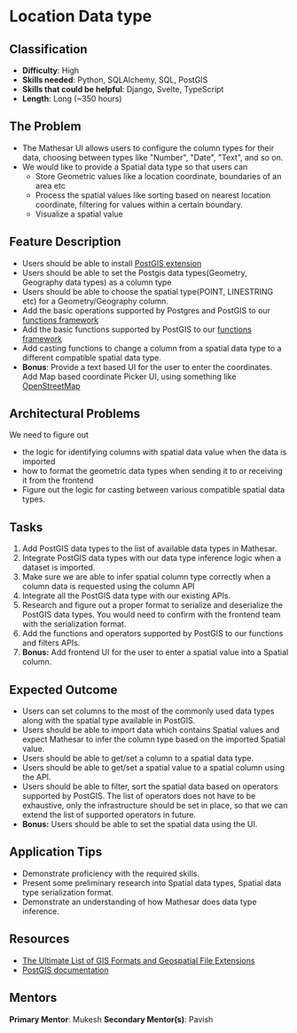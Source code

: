 # Location Data type

## Classification
- **Difficulty**: High
- **Skills needed**: Python, SQLAlchemy, SQL, PostGIS
- **Skills that could be helpful**: Django, Svelte, TypeScript
- **Length**: Long (~350 hours)

## The Problem
- The Mathesar UI allows users to configure the column types for their data, choosing between types like "Number", "Date", "Text", and so on. 
- We would like to provide a Spatial data type so that users can
  - Store Geometric values like a location coordinate, boundaries of an area etc
  - Process the spatial values like sorting based on nearest location coordinate, filtering for values within a certain boundary.
  - Visualize a spatial value 

## Feature Description
- Users should be able to install [PostGIS extension](https://postgis.net/)
- Users should be able to set the Postgis data types(Geometry, Geography data types) as a column type
- Users should be able to choose the spatial type(POINT, LINESTRING etc) for a Geometry/Geography column.
- Add the basic operations supported by Postgres and PostGIS to our [functions framework](https://github.com/centerofci/mathesar/blob/8cad33707fa646bfe17d87da9435ed8123a85097/db/functions/base.py#L70)
- Add the basic functions supported by PostGIS to our [functions framework](https://github.com/centerofci/mathesar/blob/8cad33707fa646bfe17d87da9435ed8123a85097/db/functions/base.py#L70)
- Add casting functions to change a column from a spatial data type to a different compatible spatial data type.
- **Bonus**: Provide a text based UI for the user to enter the coordinates.  Add Map based coordinate Picker UI, using something like [OpenStreetMap](https://www.openstreetmap.org/)

## Architectural Problems
We need to figure out
- the logic for identifying columns with spatial data value when the data is imported
- how to format the geometric data types when sending it to or receiving it from the frontend
- Figure out the logic for casting between various compatible spatial data types.

## Tasks
1. Add PostGIS data types to the list of available data types in Mathesar.
2. Integrate PostGIS data types with our data type inference logic when a dataset is imported.
3. Make sure we are able to infer spatial column type correctly when a column data is requested using the column API
4. Integrate all the PostGIS data type with our existing APIs.
5. Research and figure out a proper format to serialize and deserialize the PostGIS data types. You would need to confirm with the frontend team with the serialization format.
6. Add the functions and operators supported by PostGIS to our functions and filters APIs.
7. **Bonus:** Add frontend UI for the user to enter a spatial value into a Spatial column.

## Expected Outcome
- Users can set columns to the most of the commonly used data types along with the spatial type available in PostGIS.
- Users should be able to import data which contains Spatial values and expect Mathesar to infer the column type based on the imported Spatial value.
- Users should be able to get/set a column to a spatial data type.
- Users should be able to get/set a spatial value to a spatial column using the API.
- Users should be able to filter, sort the spatial data based on operators supported by PostGIS. The list of operators does not have to be exhaustive, only the infrastructure should be set in place, so that we can extend the list of supported operators in future.
- **Bonus:** Users should be able to set the spatial data using the UI.

## Application Tips
- Demonstrate proficiency with the required skills.
- Present some preliminary research into Spatial data types, Spatial data type serialization format.
- Demonstrate an understanding of how Mathesar does data type inference.

## Resources
- [The Ultimate List of GIS Formats and Geospatial File Extensions](https://gisgeography.com/gis-formats/)
- [PostGIS documentation](https://postgis.net/workshops/postgis-intro/)

## Mentors
**Primary Mentor**: Mukesh
**Secondary Mentor(s)**: Pavish 
